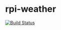 # rpi-weather  
[![Build Status](https://travis-ci.org/HalleyInteractive/rpi-weather.svg?branch=master)](https://travis-ci.org/HalleyInteractive/rpi-weather)
